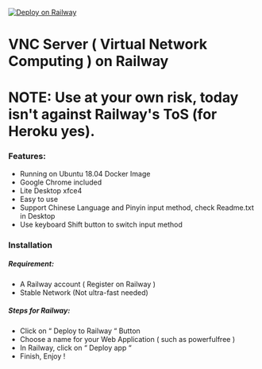 [![Deploy on Railway](https://railway.app/button.svg)](https://railway.app/new/template?template=https%3A%2F%2Fgithub.com%2FPixelTheDev%2Fvnc&envs=PORT&PORTDesc=To+avoid+bad+gatewaya&PORTDefault=443)
# VNC Server ( Virtual Network Computing ) on Railway

# NOTE: Use at your own risk, today isn't against Railway's ToS (for Heroku yes).

### Features:
  - Running on Ubuntu 18.04 Docker Image
  - Google Chrome included
  - Lite Desktop xfce4
  - Easy to use
  - Support Chinese Language and Pinyin input method, check Readme.txt in Desktop
  - Use keyboard Shift button to switch input method      

### Installation

##### Requirement:
 - A Railway account ( Register on Railway )
 - Stable Network (Not ultra-fast needed)

##### Steps for Railway: 
- Click on “ Deploy to Railway “ Button 
- Choose a name for your Web Application ( such as powerfulfree )
- In Railway, click on “ Deploy app “ 
- Finish, Enjoy !


